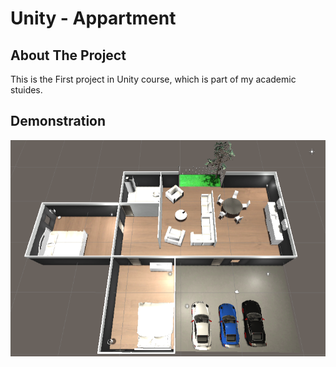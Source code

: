 # Unity - Appartment

## About The Project
This is the First project in Unity course, which is part of my academic stuides.

## Demonstration

<div>
      <img src="Assets/Logo/Screenshot_1.png" alt="flip game image" >
</div>



